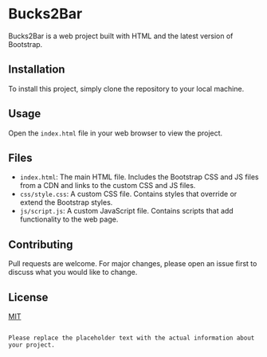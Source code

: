 # Bucks2Bar

Bucks2Bar is a web project built with HTML and the latest version of Bootstrap.

## Installation

To install this project, simply clone the repository to your local machine.

## Usage

Open the `index.html` file in your web browser to view the project.

## Files

- `index.html`: The main HTML file. Includes the Bootstrap CSS and JS files from a CDN and links to the custom CSS and JS files.
- `css/style.css`: A custom CSS file. Contains styles that override or extend the Bootstrap styles.
- `js/script.js`: A custom JavaScript file. Contains scripts that add functionality to the web page.

## Contributing

Pull requests are welcome. For major changes, please open an issue first to discuss what you would like to change.

## License

[MIT](https://choosealicense.com/licenses/mit/)
```

Please replace the placeholder text with the actual information about your project.